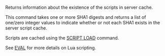 <!--
layout:  index.html
title:   SCRIPT EXISTS - Tile38
class:   command
super:   documentation
command: script exists
-->

Returns information about the existence of the scripts in server cache.

This command takes one or more SHA1 digests and returns a list of one/zero integer values to indicate whether or not each SHA1 exists in the server script cache.

Scripts are cached using the [SCRIPT LOAD](/commands/script-load) command.

See [EVAL](/commands/eval) for more details on Lua scripting.
